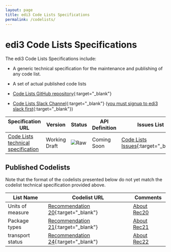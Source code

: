 ```yaml
---
layout: page
title: edi3 Code Lists Specifications
permalink: /codelists/
---
```


# edi3 Code Lists Specifications

The edi3 Code Lists Specifications include:

* A generic technical specification for the maintenance and publishing of any code list.
* A set of actual published code lists

* [Code Lists GitHub repository](https://github.com/edi3/edi3-codelists){:target="_blank"}
* [Code Lists Slack Channel](https://edi3.slack.com/messages/spec-codelists/){:target="_blank"} ([you must signup to edi3 slack first](https://join.slack.com/t/edi3/shared_invite/enQtNTY5OTkzMjQ0NjcyLTM1MzYyNjg5M2RlMWIyZjUzMDBlNWQ3OWIyZTNhMDhhN2UzYjIyMjk4M2VhM2ViNzhhM2Y1OWE0Y2FhYTc1ZTg){:target="_blank"})

| Specification URL | Version | Status | API Definition | Issues List |
| ----------------- | ------  | ------ | -------------- | ----------- |
| [Code Lists technical specification](//edi3.org/specs/edi3-codelists/develop/specification/) | Working Draft | ![Raw](//rfc.unprotocols.org/spec:2/COSS/raw.svg) | Coming Soon|  [Code Lists Issues](https://github.com/edi3/edi3-codelists/issues){:target="_blank"}  |

## Published Codelists

Note that the format of the codelists presented below do not yet match the codelist technical specification provided above.

|List Name|Codelist URL|Comments|
|--------|------------------|--------|
| Units of measure| [Recommendation 20](//codelists.api.edi3.org/recommendation-20/){:target="_blank"} | [About Rec20](https://edi3.org/specs/edi3-codelists/develop/recommendation-20/) |
| Package types | [Recommendation 21](//codelists.api.edi3.org/recommendation-21/){:target="_blank"} | [About Rec21](https://edi3.org/specs/edi3-codelists/develop/recommendation-20/) |
| transport status | [Recommendation 24](//codelists.api.edi3.org/recommendation-24/){:target="_blank"} | [About Rec22](https://edi3.org/specs/edi3-codelists/develop/recommendation-20/) |


